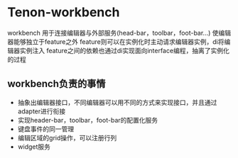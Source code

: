 # Tenon-workbench

workbench 用于连接编辑器与外部服务(head-bar，toolbar，foot-bar...)
使编辑器能够独立于feature之外
feature则可以在实例化时主动请求编辑器实例，di将编辑器实例注入
feature之间的依赖也通过di实现面向interface编程，抽离了实例化的过程

## workbench负责的事情
- 抽象出编辑器接口，不同编辑器可以用不同的方式来实现接口，并且通过adapter进行衔接
- 实现header-bar，toolbar，foot-bar的配置化服务
- 键盘事件的同一管理
- 编辑区域的grid操作，可以注册行列
- widget服务